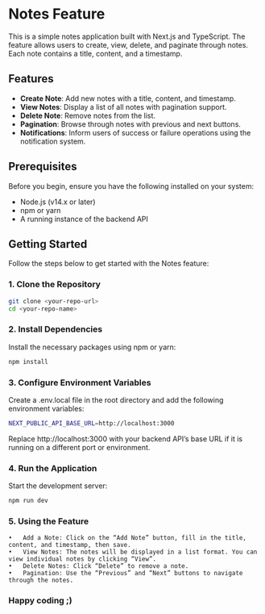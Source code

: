 # Notes Feature

This is a simple notes application built with Next.js and TypeScript. The feature allows users to create, view, delete, and paginate through notes. Each note contains a title, content, and a timestamp.

## Features

- **Create Note**: Add new notes with a title, content, and timestamp.
- **View Notes**: Display a list of all notes with pagination support.
- **Delete Note**: Remove notes from the list.
- **Pagination**: Browse through notes with previous and next buttons.
- **Notifications**: Inform users of success or failure operations using the notification system.

## Prerequisites

Before you begin, ensure you have the following installed on your system:

- Node.js (v14.x or later)
- npm or yarn
- A running instance of the backend API

## Getting Started

Follow the steps below to get started with the Notes feature:

### 1. Clone the Repository

```bash
git clone <your-repo-url>
cd <your-repo-name>
```

### 2. Install Dependencies

Install the necessary packages using npm or yarn:

```bash
npm install
```

### 3. Configure Environment Variables

Create a .env.local file in the root directory and add the following environment variables:

```bash
NEXT_PUBLIC_API_BASE_URL=http://localhost:3000
```

Replace http://localhost:3000 with your backend API’s base URL if it is running on a different port or environment.

### 4. Run the Application

Start the development server:

```bash
npm run dev
```

### 5. Using the Feature

	•	Add a Note: Click on the “Add Note” button, fill in the title, content, and timestamp, then save.
	•	View Notes: The notes will be displayed in a list format. You can view individual notes by clicking “View”.
	•	Delete Notes: Click “Delete” to remove a note.
	•	Pagination: Use the “Previous” and “Next” buttons to navigate through the notes.


### Happy coding ;)